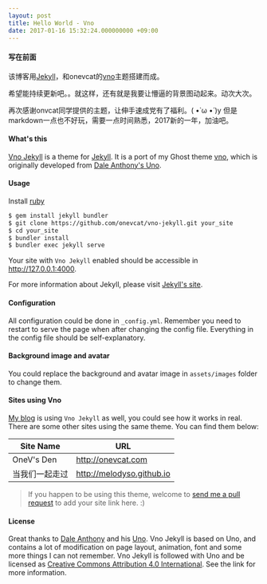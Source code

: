 ```yaml
---
layout: post
title: Hello World - Vno
date: 2017-01-16 15:32:24.000000000 +09:00
---
```

#### 写在前面

该博客用[Jekyll](http://jekyllrb.com)，和onevcat的[vno](https://github.com/onevcat/vno-jekyll)主题搭建而成。

希望能持续更新吧。。就这样，还有就是我要让懵逼的背景图动起来。动次大次。

再次感谢onvcat同学提供的主题，让伸手速成党有了福利。( •̀ ω •́ )y 但是markdown一点也不好玩，需要一点时间熟悉，2017新的一年，加油吧。

#### What's this

[Vno Jekyll](https://github.com/onevcat/vno-jekyll) is a theme for [Jekyll](http://jekyllrb.com). It is a port of my Ghost theme [vno](https://github.com/onevcat/vno), which is originally developed from [Dale Anthony's Uno](https://github.com/daleanthony/uno).

#### Usage

Install [ruby](https://www.ruby-lang.org/en/documentation/installation/#rubyinstaller)

```bash
$ gem install jekyll bundler
$ git clone https://github.com/onevcat/vno-jekyll.git your_site
$ cd your_site
$ bundler install
$ bundler exec jekyll serve
```

Your site with `Vno Jekyll` enabled should be accessible in http://127.0.0.1:4000.

For more information about Jekyll, please visit [Jekyll's site](http://jekyllrb.com).

#### Configuration

All configuration could be done in `_config.yml`. Remember you need to restart to serve the page when after changing the config file. Everything in the config file should be self-explanatory.

#### Background image and avatar

You could replace the background and avatar image in `assets/images` folder to change them.

#### Sites using Vno

[My blog](http://onevcat.com) is using `Vno Jekyll` as well, you could see how it works in real. There are some other sites using the same theme. You can find them below:

| Site Name    | URL                          |
| ------------ | -----------------------------|
| OneV's Den   | http://onevcat.com           |
| 当我们一起走过   | http://melodyso.github.io           |

> If you happen to be using this theme, welcome to [send me a pull request](https://github.com/onevcat/vno-jekyll/pulls) to add your site link here. :)

#### License

Great thanks to [Dale Anthony](https://github.com/daleanthony) and his [Uno](https://github.com/daleanthony/uno). Vno Jekyll is based on Uno, and contains a lot of modification on page layout, animation, font and some more things I can not remember. Vno Jekyll is followed with Uno and be licensed as [Creative Commons Attribution 4.0 International](http://creativecommons.org/licenses/by/4.0/). See the link for more information.
